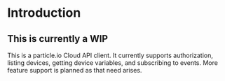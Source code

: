 # Introduction

## This is currently a WIP

This is a particle.io Cloud API client. It currently supports authorization, listing devices, getting device variables, 
and subscribing to events. More feature support is planned as that need arises.
